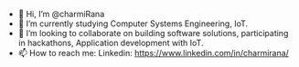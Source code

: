 - 👋 Hi, I’m @charmiRana
- 🌱 I’m currently studying Computer Systems Engineering, IoT. 
- 💞️ I’m looking to collaborate on building software solutions, participating in hackathons, Application development with IoT.
- 📫 How to reach me: 
Linkedin: https://www.linkedin.com/in/charmirana/

<!---
charmiRana/charmiRana is a ✨ special ✨ repository because its `README.md` (this file) appears on your GitHub profile.
You can click the Preview link to take a look at your changes.
--->
